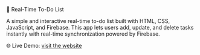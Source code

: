 📝 Real-Time To-Do List

A simple and interactive real-time to-do list built with HTML, CSS, JavaScript, and Firebase.
This app lets users add, update, and delete tasks instantly with real-time synchronization powered by Firebase.

🌐 Live Demo: [visit the website](https://realtime-to-do-list.netlify.app/)
